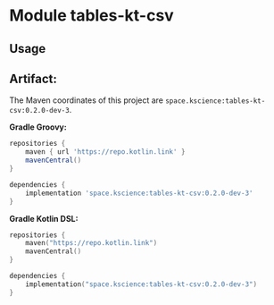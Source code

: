 # Module tables-kt-csv



## Usage

## Artifact:

The Maven coordinates of this project are `space.kscience:tables-kt-csv:0.2.0-dev-3`.

**Gradle Groovy:**
```groovy
repositories {
    maven { url 'https://repo.kotlin.link' }
    mavenCentral()
}

dependencies {
    implementation 'space.kscience:tables-kt-csv:0.2.0-dev-3'
}
```
**Gradle Kotlin DSL:**
```kotlin
repositories {
    maven("https://repo.kotlin.link")
    mavenCentral()
}

dependencies {
    implementation("space.kscience:tables-kt-csv:0.2.0-dev-3")
}
```
